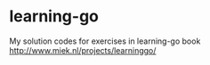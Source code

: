 learning-go
===========

My solution codes for exercises in learning-go book 
    http://www.miek.nl/projects/learninggo/
